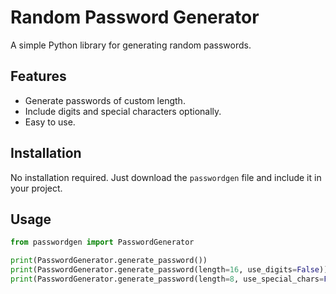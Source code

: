 # Random Password Generator

A simple Python library for generating random passwords.

## Features
- Generate passwords of custom length.
- Include digits and special characters optionally.
- Easy to use.

## Installation
No installation required. Just download the `passwordgen` file and include it in your project.

## Usage

```python
from passwordgen import PasswordGenerator

print(PasswordGenerator.generate_password())
print(PasswordGenerator.generate_password(length=16, use_digits=False))
print(PasswordGenerator.generate_password(length=8, use_special_chars=False))
